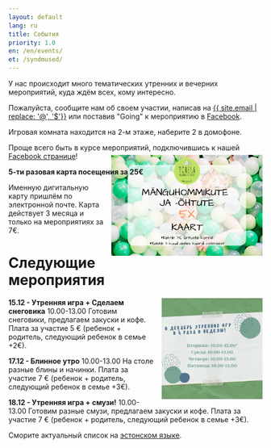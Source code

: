 ```yaml
---
layout: default
lang: ru
title: События
priority: 1.0
en: /en/events/
et: /syndmused/
---
```

У нас происходит много тематических утренних и вечерних мероприятий, куда ждём всех, кому интересно.

Пожалуйста, сообщите нам об своем участии, 
написав на [{{ site.email | replace: '@', '$'}}](mailto) или поставив "Going" к мероприятию в [Facebook](https://www.facebook.com/pg/Torelamangutuba/events/).

Игровая комната находится на 2-м этаже, наберите 2 в домофоне.

Проще всего быть в курсе мероприятий, подключившись к нашей [Facebook странице](https://www.facebook.com/pg/Torelamangutuba/events/)!

**5-ти разовая карта посещения за 25€**

<img alt="5x card" src="../../syndmused/5x-kaart.png" height="200" style="float: right; margin-top: -4em; margin-left: 1em">

Именную дигитальную карту пришлём по электронной почте. Карта действует 3 месяца и только на мероприятиях за 7€.

# Следующие мероприятия

<img alt="detsemberrus" src="detsemberrus.png" height="200" style="float: right; margin-top: 0em; margin-left: 1em">



**15.12 - Утренняя игра + Сделаем снеговика**
10.00-13.00 
Готовим снеговики, предлагаем закуски и кофе. 
Плата за участие 5 € (ребенок + родитель, следующий ребенок в семье +2€).



**17.12 - Блинное утро**
10.00-13.00
На столе разные блины и начинки.
Плата за участие 7 € (ребенок + родитель, следующий ребенок в семье +3€).


**18.12 - Утренняя игра + смузи!**
10.00-13.00
Готовим разные смузи, предлагаем закуски и кофе. 
Плата за участие 7 € (ребенок + родитель, следующий ребенок в семье +3€).









Сморите актуальный список на [эстонском языке](/syndmused/).
